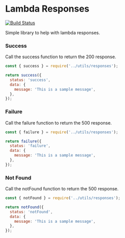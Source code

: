 Lambda Responses
=======================================

[![Build Status](https://travis-ci.org/coreyshaw/lambda-responses.svg?branch=master)](https://travis-ci.org/coreyshaw/lambda-responses)

Simple library to help with lambda responses.

### Success

Call the success function to return the 200 response.

```js
const { success } = require('../utils/responses');

return success({
  status: 'success',
  data: {
    message: 'This is a sample message',
  },
});
```

### Failure

Call the failure function to return the 500 response.

```js
const { failure } = require('../utils/responses');

return failure({
  status: 'failure',
  data: {
    message: 'This is a sample message',
  },
});
```

### Not Found

Call the notFound function to return the 500 response.

```js
const { notFound } = require('../utils/responses');

return notFound({
  status: 'notFound',
  data: {
    message: 'This is a sample message',
  },
});
```
